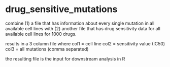 # drug_sensitive_mutations
combine 
(1) a file that has information about every single mutation in all available cell lines with 
(2) another file that has drug sensitivity data for all available cell lines for 1000 drugs.

results in a 3 column file where 
col1 = cell line
col2 = sensitivity value (IC50)
col3 = all mutations (comma separated)

the resulting file is the input for downstream analysis in R

